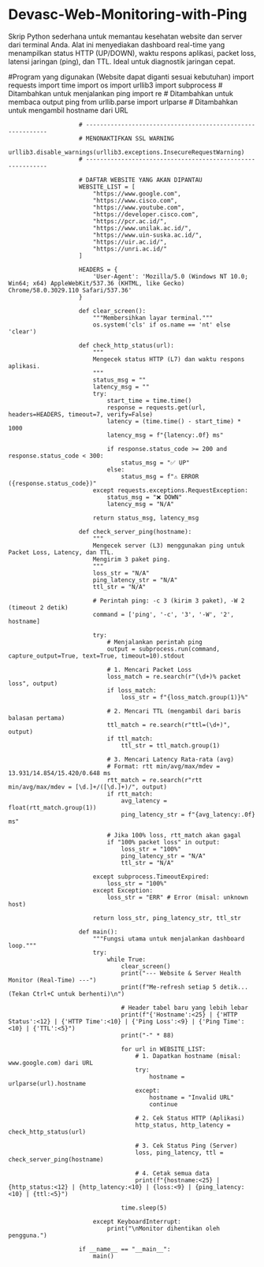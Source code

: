 # Devasc-Web-Monitoring-with-Ping
Skrip Python sederhana untuk memantau kesehatan website dan server dari terminal Anda. Alat ini menyediakan dashboard real-time yang menampilkan status HTTP (UP/DOWN), waktu respons aplikasi, packet loss, latensi jaringan (ping), dan TTL. Ideal untuk diagnostik jaringan cepat.

#Program yang digunakan (Website dapat diganti sesuai kebutuhan)
                        import requests
                        import time
                        import os
                        import urllib3
                        import subprocess  # Ditambahkan untuk menjalankan ping
                        import re            # Ditambahkan untuk membaca output ping
                        from urllib.parse import urlparse  # Ditambahkan untuk mengambil hostname dari URL
                        
                        # -----------------------------------------------------------
                        # MENONAKTIFKAN SSL WARNING
                        urllib3.disable_warnings(urllib3.exceptions.InsecureRequestWarning)
                        # -----------------------------------------------------------
                        
                        # DAFTAR WEBSITE YANG AKAN DIPANTAU
                        WEBSITE_LIST = [
                            "https://www.google.com",
                            "https://www.cisco.com",
                            "https://www.youtube.com",
                            "https://developer.cisco.com",
                            "https://pcr.ac.id/",
                            "https://www.unilak.ac.id/",
                            "https://www.uin-suska.ac.id/",
                            "https://uir.ac.id/",
                            "https://unri.ac.id/"
                        ]
                        
                        HEADERS = {
                            'User-Agent': 'Mozilla/5.0 (Windows NT 10.0; Win64; x64) AppleWebKit/537.36 (KHTML, like Gecko) Chrome/58.0.3029.110 Safari/537.36'
                        }
                        
                        def clear_screen():
                            """Membersihkan layar terminal."""
                            os.system('cls' if os.name == 'nt' else 'clear')
                        
                        def check_http_status(url):
                            """
                            Mengecek status HTTP (L7) dan waktu respons aplikasi.
                            """
                            status_msg = ""
                            latency_msg = ""
                            try:
                                start_time = time.time()
                                response = requests.get(url, headers=HEADERS, timeout=7, verify=False)
                                latency = (time.time() - start_time) * 1000
                                latency_msg = f"{latency:.0f} ms"
                        
                                if response.status_code >= 200 and response.status_code < 300:
                                    status_msg = "✅ UP"
                                else:
                                    status_msg = f"⚠️ ERROR ({response.status_code})"
                            except requests.exceptions.RequestException:
                                status_msg = "❌ DOWN"
                                latency_msg = "N/A"
                            
                            return status_msg, latency_msg
                        
                        def check_server_ping(hostname):
                            """
                            Mengecek server (L3) menggunakan ping untuk Packet Loss, Latency, dan TTL.
                            Mengirim 3 paket ping.
                            """
                            loss_str = "N/A"
                            ping_latency_str = "N/A"
                            ttl_str = "N/A"
                        
                            # Perintah ping: -c 3 (kirim 3 paket), -W 2 (timeout 2 detik)
                            command = ['ping', '-c', '3', '-W', '2', hostname]
                            
                            try:
                                # Menjalankan perintah ping
                                output = subprocess.run(command, capture_output=True, text=True, timeout=10).stdout
                                
                                # 1. Mencari Packet Loss
                                loss_match = re.search(r"(\d+)% packet loss", output)
                                if loss_match:
                                    loss_str = f"{loss_match.group(1)}%"
                                
                                # 2. Mencari TTL (mengambil dari baris balasan pertama)
                                ttl_match = re.search(r"ttl=(\d+)", output)
                                if ttl_match:
                                    ttl_str = ttl_match.group(1)
                                    
                                # 3. Mencari Latency Rata-rata (avg)
                                # Format: rtt min/avg/max/mdev = 13.931/14.854/15.420/0.648 ms
                                rtt_match = re.search(r"rtt min/avg/max/mdev = [\d.]+/([\d.]+)/", output)
                                if rtt_match:
                                    avg_latency = float(rtt_match.group(1))
                                    ping_latency_str = f"{avg_latency:.0f} ms"
                        
                                # Jika 100% loss, rtt_match akan gagal
                                if "100% packet loss" in output:
                                    loss_str = "100%"
                                    ping_latency_str = "N/A"
                                    ttl_str = "N/A"
                        
                            except subprocess.TimeoutExpired:
                                loss_str = "100%"
                            except Exception:
                                loss_str = "ERR" # Error (misal: unknown host)
                        
                            return loss_str, ping_latency_str, ttl_str
                        
                        def main():
                            """Fungsi utama untuk menjalankan dashboard loop."""
                            try:
                                while True:
                                    clear_screen()
                                    print("--- Website & Server Health Monitor (Real-Time) ---")
                                    print(f"Me-refresh setiap 5 detik... (Tekan Ctrl+C untuk berhenti)\n")
                                    
                                    # Header tabel baru yang lebih lebar
                                    print(f"{'Hostname':<25} | {'HTTP Status':<12} | {'HTTP Time':<10} | {'Ping Loss':<9} | {'Ping Time':<10} | {'TTL':<5}")
                                    print("-" * 88)
                                    
                                    for url in WEBSITE_LIST:
                                        # 1. Dapatkan hostname (misal: www.google.com) dari URL
                                        try:
                                            hostname = urlparse(url).hostname
                                        except:
                                            hostname = "Invalid URL"
                                            continue
                        
                                        # 2. Cek Status HTTP (Aplikasi)
                                        http_status, http_latency = check_http_status(url)
                                        
                                        # 3. Cek Status Ping (Server)
                                        loss, ping_latency, ttl = check_server_ping(hostname)
                                        
                                        # 4. Cetak semua data
                                        print(f"{hostname:<25} | {http_status:<12} | {http_latency:<10} | {loss:<9} | {ping_latency:<10} | {ttl:<5}")
                                    
                                    time.sleep(5)
                                    
                            except KeyboardInterrupt:
                                print("\nMonitor dihentikan oleh pengguna.")
                        
                        if __name__ == "__main__":
                            main()
